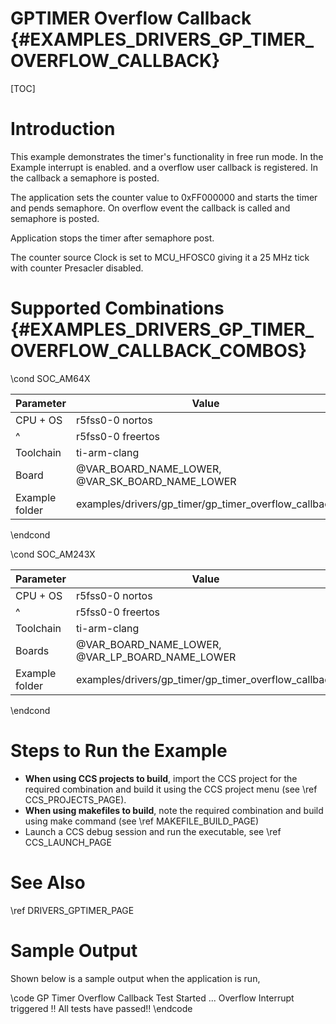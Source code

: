 # GPTIMER Overflow Callback {#EXAMPLES_DRIVERS_GP_TIMER_OVERFLOW_CALLBACK}

[TOC]

# Introduction

This example demonstrates the timer's functionality in free run mode. In the Example interrupt is enabled. and a overflow user callback is registered. In the callback a semaphore is posted.

The application sets the counter value to 0xFF000000 and starts the timer and pends semaphore.
On overflow event the callback is called and semaphore is posted.

Application stops the timer after semaphore post.

The counter source Clock is set to MCU_HFOSC0 giving it a 25 MHz tick with counter Presacler disabled.

# Supported Combinations {#EXAMPLES_DRIVERS_GP_TIMER_OVERFLOW_CALLBACK_COMBOS}

\cond SOC_AM64X

 Parameter      | Value
 ---------------|-----------
 CPU + OS       | r5fss0-0 nortos
 ^              | r5fss0-0 freertos
 Toolchain      | ti-arm-clang
 Board          | @VAR_BOARD_NAME_LOWER, @VAR_SK_BOARD_NAME_LOWER
 Example folder | examples/drivers/gp_timer/gp_timer_overflow_callback

\endcond

\cond SOC_AM243X

 Parameter      | Value
 ---------------|-----------
 CPU + OS       | r5fss0-0 nortos
 ^              | r5fss0-0 freertos
 Toolchain      | ti-arm-clang
 Boards         | @VAR_BOARD_NAME_LOWER, @VAR_LP_BOARD_NAME_LOWER
 Example folder | examples/drivers/gp_timer/gp_timer_overflow_callback

\endcond

# Steps to Run the Example

- **When using CCS projects to build**, import the CCS project for the required combination
  and build it using the CCS project menu (see \ref CCS_PROJECTS_PAGE).
- **When using makefiles to build**, note the required combination and build using
  make command (see \ref MAKEFILE_BUILD_PAGE)
- Launch a CCS debug session and run the executable, see \ref CCS_LAUNCH_PAGE

# See Also

\ref DRIVERS_GPTIMER_PAGE

# Sample Output

Shown below is a sample output when the application is run,

\code
GP Timer Overflow Callback Test Started ...
Overflow Interrupt triggered !!
All tests have passed!!
\endcode
